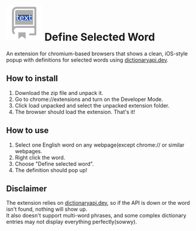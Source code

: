 # ![icon](https://raw.githubusercontent.com/toni20k5267/definitionToSelectedWord/refs/heads/main/icon.svg) Define Selected Word

An extension for chromium-based browsers that shows a clean, iOS-style popup with definitions for selected words using [dictionaryapi.dev](https://dictionaryapi.dev).

## How to install

1. Download the zip file and unpack it.
2. Go to chrome://extensions and turn on the Developer Mode.
3. Click load unpacked and select the unpacked extension folder.
4. The browser should load the extension. That's it!

## How to use

1. Select one English word on any webpage(except chrome:// or similar webpages.
2. Right click the word.
3. Choose "Define selected word".
4. The definition should pop up!

## Disclaimer

The extension relies on [dictionaryapi.dev](https://dictionaryapi.dev), so if the API is down or the word isn't found, nothing will show up.  
It also doesn't support multi-word phrases, and some complex dictionary entries may not display everything perfectly(sowwy).  

